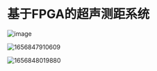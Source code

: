 # 基于FPGA的超声测距系统
![image](https://user-images.githubusercontent.com/67160323/177037744-6aa62dde-4632-4a90-97c9-1ce6302df898.png)

![1656847910609](https://user-images.githubusercontent.com/67160323/177037670-c0b9cd4b-ba3e-43d1-b545-118892c7e7e2.jpg)

![1656848019880](https://user-images.githubusercontent.com/67160323/177037680-45dd6e03-8dbb-4ae3-9112-9026b2122a68.jpg)
